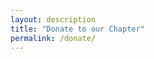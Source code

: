```yaml
---
layout: description
title: "Donate to our Chapter"
permalink: /donate/
---
```


<script src='https://actionnetwork.org/widgets/v5/fundraising/donate-to-southern-nh-dsa?format=js&source=widget&style=full'></script><div id='can-fundraising-area-donate-to-southern-nh-dsa'><!-- this div is the target for our HTML insertion --></div>
